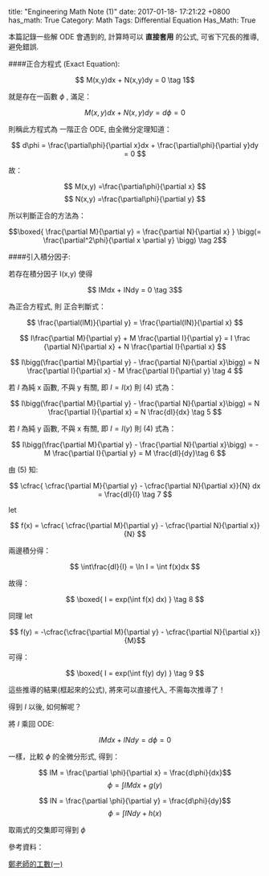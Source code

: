 title: "Engineering Math Note (1)"
date: 2017-01-18- 17:21:22 +0800
has_math: True
Category: Math
Tags: Differential Equation
Has_Math: True

本篇記錄一些解 ODE 會遇到的, 計算時可以 __直接套用__ 的公式, 可省下冗長的推導, 避免錯誤.

####正合方程式 (Exact Equation):

$$ M(x,y)dx + N(x,y)dy = 0 \tag 1$$

就是存在一函數 $\phi$ , 滿足：

$$ M(x,y)dx + N(x,y)dy = d\phi = 0 $$

則稱此方程式為 一階正合 ODE, 由全微分定理知道：

$$ d\phi = \frac{\partial\phi}{\partial x}dx + \frac{\partial\phi}{\partial y}dy = 0 $$

故：

$$ M(x,y) =\frac{\partial\phi}{\partial x} $$
$$ N(x,y) =\frac{\partial\phi}{\partial y} $$

所以判斷正合的方法為：

$$\boxed{ \frac{\partial M}{\partial y} = \frac{\partial N}{\partial x} } \bigg(= \frac{\partial^2\phi}{\partial x \partial y} \bigg) \tag 2$$

####引入積分因子:

若存在積分因子 I(x,y) 使得

$$ IMdx + INdy = 0 \tag 3$$

為正合方程式, 則 正合判斷式：

$$ \frac{\partial(IM)}{\partial y} = \frac{\partial(IN)}{\partial x} $$

$$ I\frac{\partial M}{\partial y} + M \frac{\partial I}{\partial y} = I \frac {\partial N}{\partial x} + N \frac{\partial I}{\partial x} $$

$$ I\bigg(\frac{\partial M}{\partial y} - \frac{\partial N}{\partial x}\bigg) = N \frac{\partial I}{\partial x} - M \frac{\partial I}{\partial y} \tag 4 $$

若 $I$ 為純 x 函數, 不與 y 有關, 即 $I = I(x)$ 則 (4) 式為：

$$ I\bigg(\frac{\partial M}{\partial y} - \frac{\partial N}{\partial x}\bigg) = N \frac{\partial I}{\partial x} = N \frac{dI}{dx} \tag 5 $$

若 $I$ 為純 y 函數, 不與 x 有關, 即 $I = I(y)$ 則 (4) 式為：

$$ I\bigg(\frac{\partial M}{\partial y} - \frac{\partial N}{\partial x}\bigg) = - M \frac{\partial I}{\partial y} = M \frac{dI}{dy}\tag 6 $$

由 (5) 知:

$$ \cfrac{ \cfrac{\partial M}{\partial y} - \cfrac{\partial N}{\partial x}}{N} dx =  \frac{dI}{I} \tag 7 $$

let

$$ f(x) =  \cfrac{ \cfrac{\partial M}{\partial y} - \cfrac{\partial N}{\partial x}}{N} $$

兩邊積分得：

$$ \int\frac{dI}{I} = \ln I = \int f(x)dx $$

故得：

$$ \boxed{ I = exp(\int f(x) dx) } \tag 8 $$

同理 let

$$ f(y) = -\cfrac{\cfrac{\partial M}{\partial y} - \cfrac{\partial N}{\partial x}}{M}$$

可得：

$$ \boxed{ I = exp(\int f(y) dy) } \tag 9 $$

這些推導的結果(框起來的公式), 將來可以直接代入, 不需每次推導了！

得到 $I$ 以後, 如何解呢？

將 $I$ 乘回 ODE:

$$ IMdx + INdy = d\phi = 0 $$

一樣，比較 $\phi$ 的全微分形式, 得到：

$$ IM = \frac{\partial \phi}{\partial x} = \frac{d\phi}{dx}$$
$$ \phi = \int IMdx + g(y) $$

$$ IN = \frac{\partial \phi}{\partial y} = \frac{d\phi}{dy}$$
$$ \phi = \int INdy + h(x) $$

取兩式的交集即可得到 $\phi$



參考資料：

[鄭老師的工數(一)](https://itunes.apple.com/tw/itunes-u/gong-cheng-shu-xue-yi-engineering/id1052999202?l=zh&mt=10)
